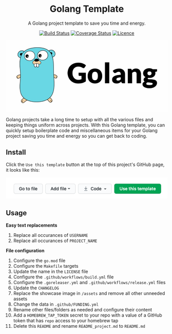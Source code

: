 <div align="center">

# Golang Template

A Golang project template to save you time and energy.

[![Build Status](https://github.com/Justintime50/golang-template/workflows/build/badge.svg)](https://github.com/Justintime50/golang-template/actions)
[![Coverage Status](https://coveralls.io/repos/github/Justintime50/golang-template/badge.svg?branch=main)](https://coveralls.io/github/Justintime50/golang-template?branch=main)
[![Licence](https://img.shields.io/github/license/justintime50/golang-template)](LICENSE)

<img src="assets/showcase.jpg" alt="Showcase">

</div>

Golang projects take a long time to setup with all the various files and keeping things uniform across projects. With this Golang template, you can quickly setup boilerplate code and miscellaneous items for your Golang project saving you time and energy so you can get back to coding.

## Install

Click the `Use this template` button at the top of this project's GitHub page, it looks like this:

<img src="assets/use_template_button.png" alt="Use Template Button">

## Usage

**Easy text replacements**

1. Replace all occurances of `USERNAME`
1. Replace all occurances of `PROJECT_NAME`

**File configuration**

1. Configure the `go.mod` file
1. Configure the `Makefile` targets
1. Update the name in the `LICENSE` file
1. Configure the `.github/workflows/build.yml` file
1. Configure the `.goreleaser.yml` and `.github/workflows/release.yml` files
1. Update the `CHANGELOG`
1. Replace the showcase image in `/assets` and remove all other unneeded assets
1. Change the data in `.github/FUNDING.yml`
1. Rename other files/folders as needed and configure their content
1. Add a `HOMEBREW_TAP_TOKEN` secret to your repo with a value of a GitHub token that has `repo` access to your homebrew tap
1. Delete this `README` and rename `README_project.md` to `README.md`
